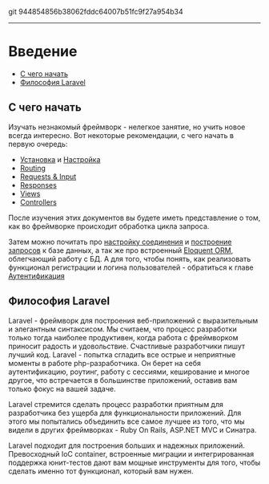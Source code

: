 git 944854856b38062fddc64007b51fc9f27a954b34

---

# Введение

- [C чего начать](#where-to-start)
- [Философия Laravel](#laravel-philosophy)

<a name="where-to-start"></a>
## С чего начать

Изучать незнакомый фреймворк - нелегкое занятие, но учить новое всегда интересно. Вот некоторые рекомендации, с чего начать в первую очередь:

- [Установка](/docs/4.1/installation) и [Настройка](/docs/4.1/configuration)
- [Routing](/docs/4.1/routing)
- [Requests & Input](/docs/4.1/requests)
- [Responses](/docs/4.1/responses)
- [Views](/docs/4.1/views)
- [Controllers](/docs/4.1/controllers)

После изучения этих документов вы будете иметь представление о том, как во фреймворке происходит обработка цикла запроса.

Затем можно почитать про [настройку соединения](/docs/4.1/database) и [построение запросов](/docs/4.1/queries) к базе данных, а так же про встроенный [Eloquent ORM](/docs/4.1/eloquent), облегчающий работу с БД. А для того, чтобы понять, как реализовать функционал регистрации и логина пользователей - обратиться к главе [Аутентификация](/docs/4.1/security)

<a name="laravel-philosophy"></a>
## Философия Laravel

Laravel - фреймворк для построения веб-приложений с выразительным и элегантным синтаксисом. Мы считаем, что процесс разработки только тогда наиболее продуктивен, когда работа с фреймворком приносит радость и удовольствие. Счастливые разработчики пишут лучший код. Laravel - попытка сгладить все острые и неприятные моменты в работе php-разработчика. Он берет на себя аутентификацию, роутинг, работу с сессиями, кеширование и многое другое, что встречается в большинстве приложений, оставив вам только фокус на вашей задаче.

Laravel стремится сделать процесс разработки приятным для разработчика без ущерба для функциональности приложений. Для этого мы попытались объединить все самое лучшее из того, что мы видели в других фреймворках - Ruby On Rails, ASP.NET MVC и Синатра.

Laravel подходит для построения больших и надежных приложений. Превосходный IoC container, встроенные миграции и интегрированная поддержка юнит-тестов дают вам мощные инструменты для того, чтобы сделать именно тот функционал, который вам нужен.
